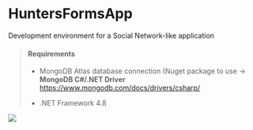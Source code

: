 # HuntersFormsApp
Development environment for a Social Network-like application

> #### Requirements
> - MongoDB Atlas database connection (Nuget package to use -> **MongoDB C#/.NET Driver** https://www.mongodb.com/docs/drivers/csharp/ <br>
> 
> - .NET Framework 4.8 <br>

<img src="https://bdc2020.o0bc.com/wp-content/uploads/2021/11/blue-lobster-618af4d323eb6.jpeg" />
